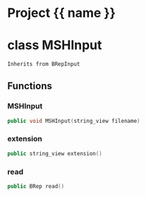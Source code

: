 <script setup>
import {useRoute} from 'vitepress'
const {path} = useRoute()
const tokens = path.split('/')
const words = tokens[2].split('-');
for (let i = 0; i < words.length; i++) {
    words[i] = words[i].charAt(0).toUpperCase() + words[i].slice(1);
    words[i] = words[i].replace('geode', 'Geode')
}
const name = words.join('-');
</script>
# Project {{ name }}

# class MSHInput


```cpp
Inherits from BRepInput
```



## Functions

### MSHInput

```cpp
public void MSHInput(string_view filename)
```


### extension

```cpp
public string_view extension()
```


### read

```cpp
public BRep read()
```





